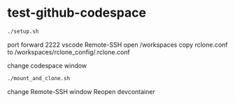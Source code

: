 # test-github-codespace

```bash
./setup.sh
```

port forward 2222
vscode Remote-SSH
open /workspaces
copy rclone.conf to /workspaces/rclone_config/.rclone.conf

change codespace window
```bash
./mount_and_clone.sh
```

change Remote-SSH window
Reopen devcontainer